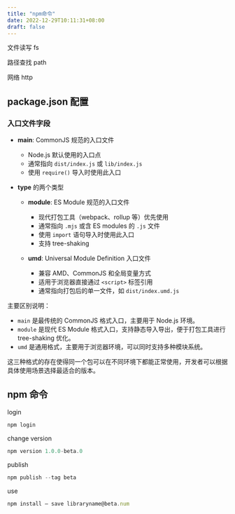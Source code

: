 ```yaml
---
title: "npm命令"
date: 2022-12-29T10:11:31+08:00
draft: false
---
```


文件读写 fs

路径查找 path

网络 http

## package.json 配置

### 入口文件字段

- **main**: CommonJS 规范的入口文件

  - Node.js 默认使用的入口点
  - 通常指向 `dist/index.js` 或 `lib/index.js`
  - 使用 `require()` 导入时使用此入口

- **type** 的两个类型

  - **module**: ES Module 规范的入口文件

    - 现代打包工具（webpack、rollup 等）优先使用
    - 通常指向 `.mjs` 或含 ES modules 的 `.js` 文件
    - 使用 `import` 语句导入时使用此入口
    - 支持 tree-shaking

  - **umd**: Universal Module Definition 入口文件
    - 兼容 AMD、CommonJS 和全局变量方式
    - 适用于浏览器直接通过 `<script>` 标签引用
    - 通常指向打包后的单一文件，如 `dist/index.umd.js`

主要区别说明：

- `main` 是最传统的 CommonJS 格式入口，主要用于 Node.js 环境。
- `module` 是现代 ES Module 格式入口，支持静态导入导出，便于打包工具进行 tree-shaking 优化。
- `umd` 是通用格式，主要用于浏览器环境，可以同时支持多种模块系统。

这三种格式的存在使得同一个包可以在不同环境下都能正常使用，开发者可以根据具体使用场景选择最适合的版本。

## npm 命令

login

```js
npm login
```

change version

```js
npm version 1.0.0-beta.0
```

publish

```js
npm publish --tag beta
```

use

```js
npm install — save libraryname@beta.num
```
